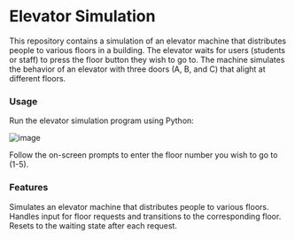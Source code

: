 # Elevator Simulation
This repository contains a simulation of an elevator machine that distributes people to various floors in a building. The elevator waits for users (students or staff) to press the floor button they wish to go to. The machine simulates the behavior of an elevator with three doors (A, B, and C) that alight at different floors.

### Usage
Run the elevator simulation program using Python: <br>

![image](https://github.com/user-attachments/assets/8a32336b-2c81-4627-9c73-4a44785dc2b8)

Follow the on-screen prompts to enter the floor number you wish to go to (1-5). <br>

### Features
Simulates an elevator machine that distributes people to various floors. <br>
Handles input for floor requests and transitions to the corresponding floor.<br>
Resets to the waiting state after each request. <br>
